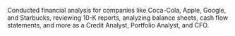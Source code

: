 Conducted financial analysis for companies like Coca-Cola, Apple, Google, and Starbucks, reviewing 10-K reports, analyzing balance sheets, cash flow statements, and more as a Credit Analyst, Portfolio Analyst, and CFO.

